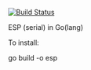 [![Build Status](https://travis-ci.com/edmore/cooperative-coevolution.svg?token=qCqiUCDFN1395pnZuyJY&branch=esp-serial)](https://magnum.travis-ci.com/edmore/cooperative-coevolution)

ESP (serial) in Go(lang)

To install:

go build -o esp


